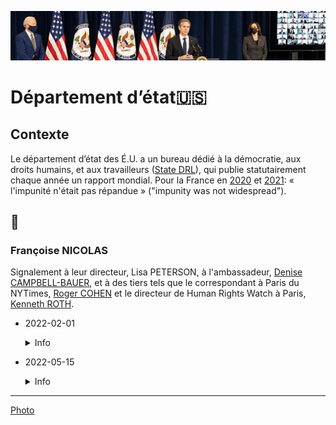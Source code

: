 ![image](../_aux/blinken_Commons.png)
# Département d’état🇺🇸

## Contexte

Le département d’état des É.U. a un bureau dédié à la démocratie, aux droits humains, et aux travailleurs ([State DRL](https://twitter.com/stateDRL)), qui publie statutairement chaque année un rapport mondial. Pour la France en [2020](https://www.state.gov/wp-content/uploads/2021/03/FRANCE-2020-HUMAN-RIGHTS-REPORT.pdf) et [2021](https://fr.usembassy.gov/wp-content/uploads/sites/50/313615_FRANCE-2021-HUMAN-RIGHTS-REPORT.pdf): « l'impunité n'était pas répandue » ("impunity was not widespread"). 

## 📁
### <a id="nicolas"></a>Françoise NICOLAS

Signalement à leur directeur, Lisa PETERSON, à l'ambassadeur, [Denise CAMPBELL-BAUER](whoswho#campbell), et à des tiers tels que le correspondant à Paris du NYTimes, [Roger COHEN](whoswho#rcohen) et le directeur de Human Rights Watch à Paris, [Kenneth ROTH](whoswho#kroth).

* 2022-02-01
    <details>
      <summary>Info</summary>
    
    * [Amb EU - texte](../pieces/identifiant/67ecf1b9)
    * [Amb EU - dépôt](../pieces/identifiant/6ee9b5eb)
    * [State DLR - texte](../pieces/identifiant/31f73b4d)
    * [State DLR - dépôt](../pieces/identifiant/8fefd21f)
    </details>

* 2022-05-15
    <details>
      <summary>Info</summary>
    
    * [Amb EU - texte](../pieces/identifiant/6ed4b67c)
    * [Amb EU - dépôt](../pieces/identifiant/3d2125d8)
    * [State DLR - texte](../pieces/identifiant/d7c8696b)
    * [PJ no. 1](../pieces/identifiant/bf8eea58)
    </details>

---
[Photo](attrib.md#blinken)
